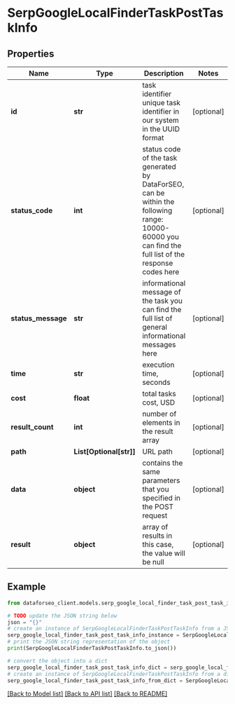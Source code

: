 # SerpGoogleLocalFinderTaskPostTaskInfo


## Properties

Name | Type | Description | Notes
------------ | ------------- | ------------- | -------------
**id** | **str** | task identifier unique task identifier in our system in the UUID format | [optional] 
**status_code** | **int** | status code of the task generated by DataForSEO, can be within the following range: 10000-60000 you can find the full list of the response codes here | [optional] 
**status_message** | **str** | informational message of the task you can find the full list of general informational messages here | [optional] 
**time** | **str** | execution time, seconds | [optional] 
**cost** | **float** | total tasks cost, USD | [optional] 
**result_count** | **int** | number of elements in the result array | [optional] 
**path** | **List[Optional[str]]** | URL path | [optional] 
**data** | **object** | contains the same parameters that you specified in the POST request | [optional] 
**result** | **object** | array of results in this case, the value will be null | [optional] 

## Example

```python
from dataforseo_client.models.serp_google_local_finder_task_post_task_info import SerpGoogleLocalFinderTaskPostTaskInfo

# TODO update the JSON string below
json = "{}"
# create an instance of SerpGoogleLocalFinderTaskPostTaskInfo from a JSON string
serp_google_local_finder_task_post_task_info_instance = SerpGoogleLocalFinderTaskPostTaskInfo.from_json(json)
# print the JSON string representation of the object
print(SerpGoogleLocalFinderTaskPostTaskInfo.to_json())

# convert the object into a dict
serp_google_local_finder_task_post_task_info_dict = serp_google_local_finder_task_post_task_info_instance.to_dict()
# create an instance of SerpGoogleLocalFinderTaskPostTaskInfo from a dict
serp_google_local_finder_task_post_task_info_from_dict = SerpGoogleLocalFinderTaskPostTaskInfo.from_dict(serp_google_local_finder_task_post_task_info_dict)
```
[[Back to Model list]](../README.md#documentation-for-models) [[Back to API list]](../README.md#documentation-for-api-endpoints) [[Back to README]](../README.md)


